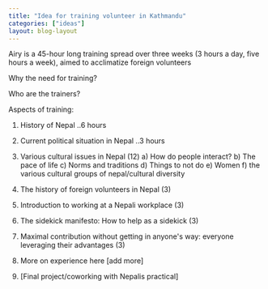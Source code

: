 ```yaml
---
title: "Idea for training volunteer in Kathmandu"
categories: ["ideas"]
layout: blog-layout
---
```



Airy is a 45-hour long training spread over three weeks (3 hours a day, five hours a week), aimed to acclimatize foreign volunteers 


Why the need for training?



Who are the trainers?


Aspects of training:

1) History of Nepal
  ..6 hours
2) Current political situation in Nepal
  ..3 hours

3) Various cultural issues in Nepal (12)
      a) How do people interact?
      b) The pace of life
      c) Norms and traditions
      d) Things to not do
      e) Women
      f) the various cultural groups of nepal/cultural diversity

4) The history of foreign volunteers in Nepal (3)

5) Introduction to working at a Nepali workplace (3)

6) The sidekick manifesto: How to help as a sidekick (3)

7) Maximal contribution without getting in anyone's way: everyone leveraging their advantages (3)

8) More on experience here [add more]

9) [Final project/coworking with Nepalis practical]
